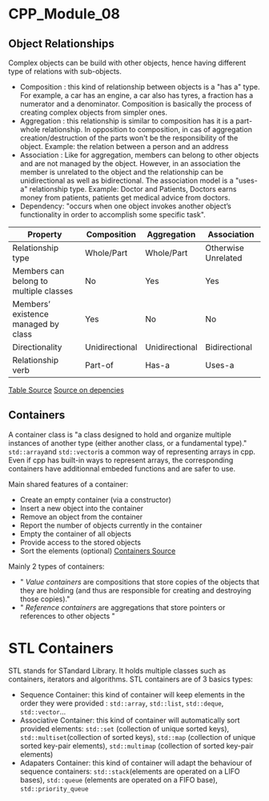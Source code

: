 # CPP_Module_08
## Object Relationships
Complex objects can be build with other objects, hence having different type of relations with sub-objects.
* Composition : this kind of relationship between objects is a "has a" type. For example, a car has an engine, a car also has tyres, a fraction has a numerator and a denominator. Composition is basically the process of creating complex objects from simpler ones.
* Aggregation : this relationship is similar to composition has it is a part-whole relationship. In opposition to composition, in cas of aggregation creation/destruction of the parts won't be the responsibility of the object. Example: the relation between a person and an address
* Association : Like for aggregation, members can belong to other objects and are not managed by the object. However, in an association the member is unrelated to the object and the relationship can be unidirectional as well as bidirectional. The association model is a "uses-a" relationship type. Example: Doctor and Patients, Doctors earns money from patients, patients get medical advice from doctors.
* Dependency: "occurs when one object invokes another object’s functionality in order to accomplish some specific task".

| Property | Composition | Aggregation | Association |
| ----------- | ----------- | ----------- | ----------- |
| Relationship type	| Whole/Part | Whole/Part | Otherwise Unrelated |
| Members can belong to multiple classes | No | Yes | Yes |
| Members’ existence managed by class | Yes | No | No |
| Directionality | Unidirectional | Unidirectional | Bidirectional |
| Relationship verb | Part-of | Has-a | Uses-a |
[Table Source](https://www.learncpp.com/cpp-tutorial/association/)
[Source on depencies](https://www.learncpp.com/cpp-tutorial/dependencies/)

## Containers
A container class is "a class designed to hold and organize multiple instances of another type (either another class, or a fundamental type)." `std::array`and `std::vector`is a common way of representing arrays in cpp. Even if cpp has built-in ways to represent arrays, the corresponding containers have additionnal embeded functions and are safer to use.

Main shared features of a container:
* Create an empty container (via a constructor)
* Insert a new object into the container
* Remove an object from the container
* Report the number of objects currently in the container
* Empty the container of all objects
* Provide access to the stored objects
* Sort the elements (optional)
[Containers Source](https://www.learncpp.com/cpp-tutorial/container-classes/)

Mainly 2 types of containers:
* " *Value containers* are compositions that store copies of the objects that they are holding (and thus are responsible for creating and destroying those copies)."
* " *Reference containers* are aggregations that store pointers or references to other objects "

# STL Containers 
STL stands for STandard Library. It holds multiple classes such as containers, iterators and algorithms.
STL containers are of 3 basics types:
* Sequence Container: this kind of container will keep elements in the order they were provided : `std::array`, `std::list`, `std::deque`, `std::vector`...
* Associative Container: this kind of container will automatically sort provided elements: `std::set` (collection of unique sorted keys), `std::multiset`(collection of sorted keys), `std::map` (collection of unique sorted key-pair elements), `std::multimap` (collection of sorted key-pair elements)
* Adapaters Container: this kind of container will adapt the behaviour of sequence containers: `std::stack`(elements are operated on a LIFO bases), `std::queue` (elements are operated on a FIFO base), `std::priority_queue`